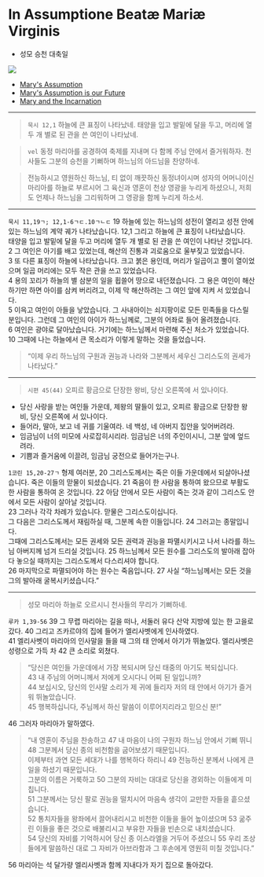  # In Assumptione Beatæ Mariæ Virginis

- 성모 승천 대축일  

![](https://www.ncronline.org/files/styles/article_one_third_width/public/Assumption_2.jpg?itok=hfgwad1l)  

- [Mary's Assumption](https://www.ncronline.org/spirituality/pencil-preaching/pencil-preaching/marys-assumption)   
- [Mary's Assumption is our Future](https://www.ncronline.org/news/spirituality/pencil-preaching/marys-assumption-our-future)  
- [Mary and the Incarnation](https://www.ncronline.org/news/spirituality/pencil-preaching/mary-and-incarnation)


----

> `묵시 12,1` 하늘에 큰 표징이 나타났네. 태양을 입고 발밑에 달을 두고, 머리에 열두 개 별로 된 관을 쓴 여인이 나타났네.

> `vel` 동정 마리아를 공경하여 축제를 지내며 다 함께 주님 안에서 즐거워하자. 천사들도 그분의 승천을 기뻐하며 하느님의 아드님을 찬양하네.

> 전능하시고 영원하신 하느님, 티 없이 깨끗하신 동정녀이시며 성자의 어머니이신 마리아를 하늘로 부르시어 그 육신과 영혼이 천상 영광을 누리게 하셨으니, 저희도 언제나 하느님을 그리워하며 그 영광을 함께 누리게 하소서.

----

`묵시 11,19ㄱ; 12,1-6ㄱㄷ.10ㄱㄴㄷ` 19 하늘에 있는 하느님의 성전이 열리고 성전 안에 있는 하느님의 계약 궤가 나타났습니다. 12,1 그리고 하늘에 큰 표징이 나타났습니다.  
태양을 입고 발밑에 달을 두고 머리에 열두 개 별로 된 관을 쓴 여인이 나타난 것입니다.  
2 그 여인은 아기를 배고 있었는데, 해산의 진통과 괴로움으로 울부짖고 있었습니다.  
3 또 다른 표징이 하늘에 나타났습니다. 크고 붉은 용인데, 머리가 일곱이고 뿔이 열이었으며 일곱 머리에는 모두 작은 관을 쓰고 있었습니다.  
4 용의 꼬리가 하늘의 별 삼분의 일을 휩쓸어 땅으로 내던졌습니다. 그 용은 여인이 해산하기만 하면 아이를 삼켜 버리려고, 이제 막 해산하려는 그 여인 앞에 지켜 서 있었습니다.  
5 이윽고 여인이 아들을 낳았습니다. 그 사내아이는 쇠지팡이로 모든 민족들을 다스릴 분입니다. 그런데 그 여인의 아이가 하느님께로, 그분의 어좌로 들어 올려졌습니다.  
6 여인은 광야로 달아났습니다. 거기에는 하느님께서 마련해 주신 처소가 있었습니다.  
10 그때에 나는 하늘에서 큰 목소리가 이렇게 말하는 것을 들었습니다.  
> “이제 우리 하느님의 구원과 권능과 나라와 그분께서 세우신 그리스도의 권세가 나타났다.”  
  
----

> `시편 45(44)` 오피르 황금으로 단장한 왕비, 당신 오른쪽에 서 있나이다.  
- 당신 사랑을 받는 여인들 가운데, 제왕의 딸들이 있고, 오피르 황금으로 단장한 왕비, 당신 오른쪽에 서 있나이다.  
- 들어라, 딸아, 보고 네 귀를 기울여라. 네 백성, 네 아버지 집안을 잊어버려라.  
- 임금님이 너의 미모에 사로잡히시리라. 임금님은 너의 주인이시니, 그분 앞에 엎드려라.  
- 기쁨과 즐거움에 이끌려, 임금님 궁전으로 들어가는구나.  

`1코린 15,20-27ㄱ` 형제 여러분, 20 그리스도께서는 죽은 이들 가운데에서 되살아나셨습니다. 죽은 이들의 맏물이 되셨습니다. 21 죽음이 한 사람을 통하여 왔으므로 부활도 한 사람을 통하여 온 것입니다. 22 아담 안에서 모든 사람이 죽는 것과 같이 그리스도 안에서 모든 사람이 살아날 것입니다.   
23 그러나 각각 차례가 있습니다. 맏물은 그리스도이십니다.  
그 다음은 그리스도께서 재림하실 때, 그분께 속한 이들입니다. 24 그러고는 종말입니다.  
그때에 그리스도께서는 모든 권세와 모든 권력과 권능을 파멸시키시고 나서 나라를 하느님 아버지께 넘겨 드리실 것입니다.
25 하느님께서 모든 원수를 그리스도의 발아래 잡아다 놓으실 때까지는 그리스도께서 다스리셔야 합니다.  
26 마지막으로 파멸되어야 하는 원수는 죽음입니다. 27 사실 “하느님께서는 모든 것을 그의 발아래 굴복시키셨습니다.”

----

> 성모 마리아 하늘로 오르시니 천사들의 무리가 기뻐하네.

`루카 1,39-56` 39 그 무렵 마리아는 길을 떠나, 서둘러 유다 산악 지방에 있는 한 고을로 갔다. 40 그리고 즈카르야의 집에 들어가 엘리사벳에게 인사하였다.  
41 엘리사벳이 마리아의 인사말을 들을 때 그의 태 안에서 아기가 뛰놀았다. 엘리사벳은 성령으로 가득 차 42 큰 소리로 외쳤다.  
> “당신은 여인들 가운데에서 가장 복되시며 당신 태중의 아기도 복되십니다.  
43 내 주님의 어머니께서 저에게 오시다니 어찌 된 일입니까?  
44 보십시오, 당신의 인사말 소리가 제 귀에 들리자 저의 태 안에서 아기가 즐거워 뛰놀았습니다.  
45 행복하십니다, 주님께서 하신 말씀이 이루어지리라고 믿으신 분!”  

46 그러자 마리아가 말하였다.  
> “내 영혼이 주님을 찬송하고 47 내 마음이 나의 구원자 하느님 안에서 기뻐 뛰니 48 그분께서 당신 종의 비천함을 굽어보셨기 때문입니다.  
이제부터 과연 모든 세대가 나를 행복하다 하리니 49 전능하신 분께서 나에게 큰일을 하셨기 때문입니다.  
그분의 이름은 거룩하고 50 그분의 자비는 대대로 당신을 경외하는 이들에게 미칩니다.  
51 그분께서는 당신 팔로 권능을 떨치시어 마음속 생각이 교만한 자들을 흩으셨습니다.  
52 통치자들을 왕좌에서 끌어내리시고 비천한 이들을 들어 높이셨으며 53 굶주린 이들을 좋은 것으로 배불리시고 부유한 자들을 빈손으로 내치셨습니다.  
54 당신의 자비를 기억하시어 당신 종 이스라엘을 거두어 주셨으니 55 우리 조상들에게 말씀하신 대로 그 자비가 아브라함과 그 후손에게 영원히 미칠 것입니다.”   

56 마리아는 석 달가량 엘리사벳과 함께 지내다가 자기 집으로 돌아갔다.